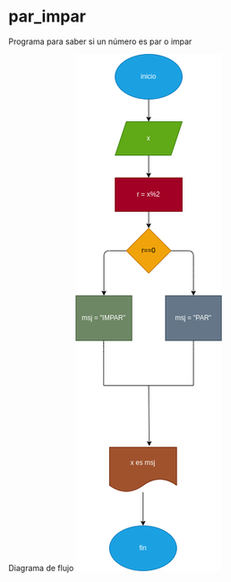 # par_impar
Programa para saber si un número es par o impar

 Diagrama de flujo
![Diagrama de flujo](diagrama.png "Diagrama de flujo")
